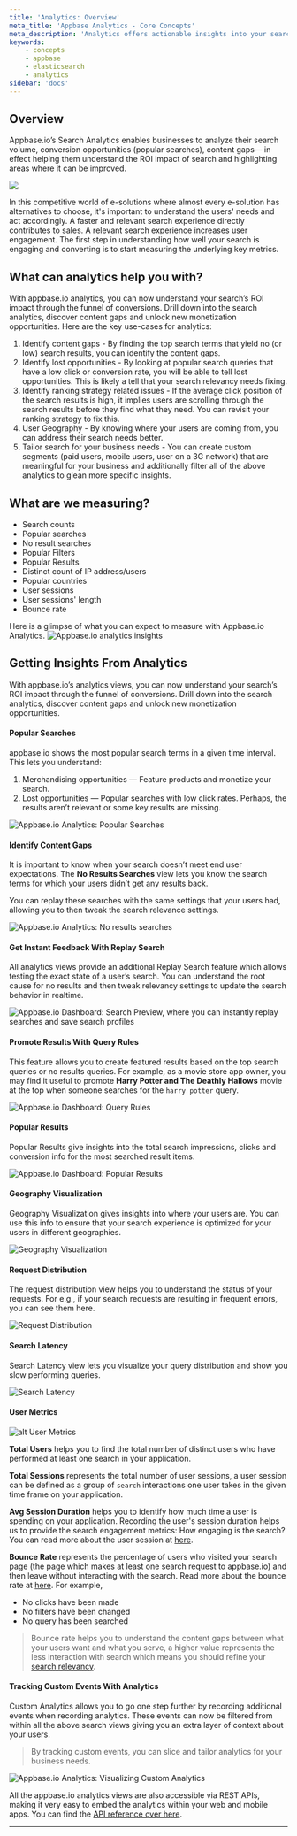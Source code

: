 ```yaml
---
title: 'Analytics: Overview'
meta_title: 'Appbase Analytics - Core Concepts'
meta_description: 'Analytics offers actionable insights into your search.'
keywords:
    - concepts
    - appbase
    - elasticsearch
    - analytics
sidebar: 'docs'
---
```


## Overview

Appbase.io’s Search Analytics enables businesses to analyze their search volume, conversion opportunities (popular searches), content gaps— in effect helping them understand the ROI impact of search and highlighting areas where it can be improved.

![](/images/analytics.png)

In this competitive world of e-solutions where almost every e-solution has alternatives to choose, it's important to understand the users' needs and act accordingly. A faster and relevant search experience directly contributes to sales. A relevant search experience increases user engagement. The first step in understanding how well your search is engaging and converting is to start measuring the underlying key metrics.


## What can analytics help you with?

With appbase.io analytics, you can now understand your search’s ROI impact through the funnel of conversions. Drill down into the search analytics, discover content gaps and unlock new monetization opportunities. Here are the key use-cases for analytics:

1. Identify content gaps - By finding the top search terms that yield no (or low) search results, you can identify the content gaps.
2. Identify lost opportunities - By looking at popular search queries that have a low click or conversion rate, you will be able to tell lost opportunities. This is likely a tell that your search relevancy needs fixing.
3. Identify ranking strategy related issues - If the average click position of the search results is high, it implies users are scrolling through the search results before they find what they need. You can revisit your ranking strategy to fix this.
4. User Geography - By knowing where your users are coming from, you can address their search needs better.
5. Tailor search for your business needs - You can create custom segments (paid users, mobile users, user on a 3G network) that are meaningful for your business and additionally filter all of the above analytics to glean more specific insights.

## What are we measuring?
- Search counts
- Popular searches
- No result searches
- Popular Filters
- Popular Results
- Distinct count of IP address/users
- Popular countries
- User sessions
- User sessions' length
- Bounce rate

Here is a glimpse of what you can expect to measure with Appbase.io Analytics.
![Appbase.io analytics insights](https://i.imgur.com/4ZGfj5S.png)


## Getting Insights From Analytics

With appbase.io’s analytics views, you can now understand your search’s ROI impact through the funnel of conversions. Drill down into the search analytics, discover content gaps and unlock new monetization opportunities.

#### Popular Searches
appbase.io shows the most popular search terms in a given time interval. This lets you understand:
1. Merchandising opportunities — Feature products and monetize your search.
2. Lost opportunities — Popular searches with low click rates. Perhaps, the results aren’t relevant or some key results are missing.

![Appbase.io Analytics: Popular Searches](https://miro.medium.com/max/1926/1*IQimdpvIVrcUvqBNjPtCkw.png)

#### Identify Content Gaps

It is important to know when your search doesn’t meet end user expectations. The **No Results Searches** view lets you know the search terms for which your users didn’t get any results back.

You can replay these searches with the same settings that your users had, allowing you to then tweak the search relevance settings.

![Appbase.io Analytics: No results searches](https://miro.medium.com/max/1916/1*Hwyyy9GCzbdUOcPdHtU0BQ.png)

#### Get Instant Feedback With Replay Search

All analytics views provide an additional Replay Search feature which allows testing the exact state of a user’s search. You can understand the root cause for no results and then tweak relevancy settings to update the search behavior in realtime.

![Appbase.io Dashboard: Search Preview, where you can instantly replay searches and save search profiles](https://miro.medium.com/max/2362/1*oy18J5d-NV5j1tX3qoJLgw.png)

#### Promote Results With Query Rules

This feature allows you to create featured results based on the top search queries or no results queries. For example, as a movie store app owner, you may find it useful to promote **Harry Potter and The Deathly Hallows** movie at the top when someone searches for the `harry potter` query.

![Appbase.io Dashboard: Query Rules](https://miro.medium.com/max/1200/1*4tJR90TWqCnyuwtqtcfK5Q.gif)

#### Popular Results

Popular Results give insights into the total search impressions, clicks and conversion info for the most searched result items.

![Appbase.io Dashboard: Popular Results](https://miro.medium.com/max/1928/1*UsZGiftLRcHX5n6IMMeJqA.png)

#### Geography Visualization

Geography Visualization gives insights into where your users are. You can use this info to ensure that your search experience is optimized for your users in different geographies.

![Geography Visualization](https://miro.medium.com/max/1918/1*XgRnEd61VrDhg0cYvIneKA.png)

#### Request Distribution

The request distribution view helps you to understand the status of your requests. For e.g., if your search requests are resulting in frequent errors, you can see them here.

![Request Distribution](https://miro.medium.com/max/2310/1*7cvY5otY_6mHw_PILe7BoA.png)


#### Search Latency

Search Latency view lets you visualize your query distribution and show you slow performing queries.

![Search Latency](https://miro.medium.com/max/2062/1*Tq_4WZAQFeqTNTHArmmS0g.png)

#### User Metrics

![alt User Metrics](https://i.imgur.com/PIJUb9U.png)

**Total Users**
helps you to find the total number of distinct users who have performed at least one search in your application.

**Total Sessions**
represents the total number of user sessions, a user session can be defined as a group of `search` interactions one user takes in the given time frame on your application.

**Avg Session Duration**
helps you to identify how much time a user is spending on your application. Recording the user's session duration helps us to provide the search engagement metrics: How engaging is the search?
You can read more about the user session at [here](/docs/analytics/Implement/#how-do-we-record-a-user-session).

**Bounce Rate**
represents the percentage of users who visited your search page (the page which makes at least one search request to appbase.io) and then leave without interacting with the search. Read more about the bounce rate at [here](/docs/analytics/Implement/#what-is-a-bounce-for-appbaseio-search-users).
For example,
- No clicks have been made
- No filters have been changed
- No query has been searched

> Bounce rate helps you to understand the content gaps between what your users want and what you serve, a higher value represents the less interaction with search which means you should refine your [search relevancy](/docs/search/Mappings/).

#### Tracking Custom Events With Analytics
Custom Analytics allows you to go one step further by recording additional events when recording analytics. These events can now be filtered from within all the above search views giving you an extra layer of context about your users.

> By tracking custom events, you can slice and tailor analytics for your business needs.

![Appbase.io Analytics: Visualizing Custom Analytics](https://miro.medium.com/max/2536/1*_xne0F8qPCeWgfX3Jz_NGw.gif)

All the appbase.io analytics views are also accessible via REST APIs, making it very easy to embed the analytics within your web and mobile apps. You can find the [API reference over here](https://arc-api.appbase.io/?version=latest#fa69cbac-143b-4ce1-881b-c8287ac48d37).

---
